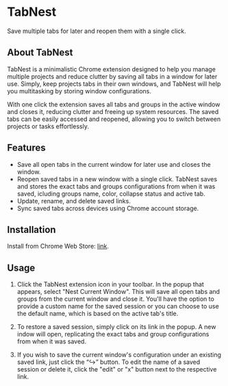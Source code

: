 # TabNest

Save multiple tabs for later and reopen them with a single click.

## About TabNest

TabNest is a minimalistic Chrome extension designed to help you manage multiple projects and reduce clutter by saving all tabs in a window for later use. Simply, keep projects tabs in their own windows, and TabNest will help you multitasking by storing window configurations.

With one click the extension saves all tabs and groups in the active window and closes it, reducing clutter and freeing up system resources. The saved tabs can be easily accessed and reopened, allowing you to switch between projects or tasks effortlessly.

## Features

-   Save all open tabs in the current window for later use and closes the window.
-   Reopen saved tabs in a new window with a single click. TabNest saves and stores the exact tabs and groups configurations from when it was saved, icluding groups name, color, collapse status and active tab.
-   Update, rename, and delete saved links.
-   Sync saved tabs across devices using Chrome account storage.

## Installation

Install from Chrome Web Store: [link](https://chromewebstore.google.com/detail/gplhcnbpmokcnjhhcbhfjgdnpdjgoadk).

## Usage

1.  Click the TabNest extension icon in your toolbar. In the popup that appears, select "Nest Current Window". This will save all open tabs and groups from the current window and close it. You'll have the option to provide a custom name for the saved session or you can choose to use the default name, which is based on the active tab's title.

2.  To restore a saved session, simply click on its link in the popup. A new indow will open, replicating the exact tabs and group configurations from when it was saved.

3.  If you wish to save the current window's configuration under an existing saved link, just click the “↪” button. To edit the name of a saved session or delete it, click the "edit" or "x" button next to the respective link.
